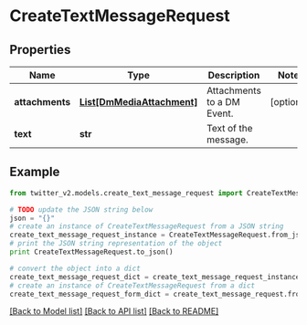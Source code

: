 # CreateTextMessageRequest


## Properties
Name | Type | Description | Notes
------------ | ------------- | ------------- | -------------
**attachments** | [**List[DmMediaAttachment]**](DmMediaAttachment.md) | Attachments to a DM Event. | [optional] 
**text** | **str** | Text of the message. | 

## Example

```python
from twitter_v2.models.create_text_message_request import CreateTextMessageRequest

# TODO update the JSON string below
json = "{}"
# create an instance of CreateTextMessageRequest from a JSON string
create_text_message_request_instance = CreateTextMessageRequest.from_json(json)
# print the JSON string representation of the object
print CreateTextMessageRequest.to_json()

# convert the object into a dict
create_text_message_request_dict = create_text_message_request_instance.to_dict()
# create an instance of CreateTextMessageRequest from a dict
create_text_message_request_form_dict = create_text_message_request.from_dict(create_text_message_request_dict)
```
[[Back to Model list]](../README.md#documentation-for-models) [[Back to API list]](../README.md#documentation-for-api-endpoints) [[Back to README]](../README.md)


